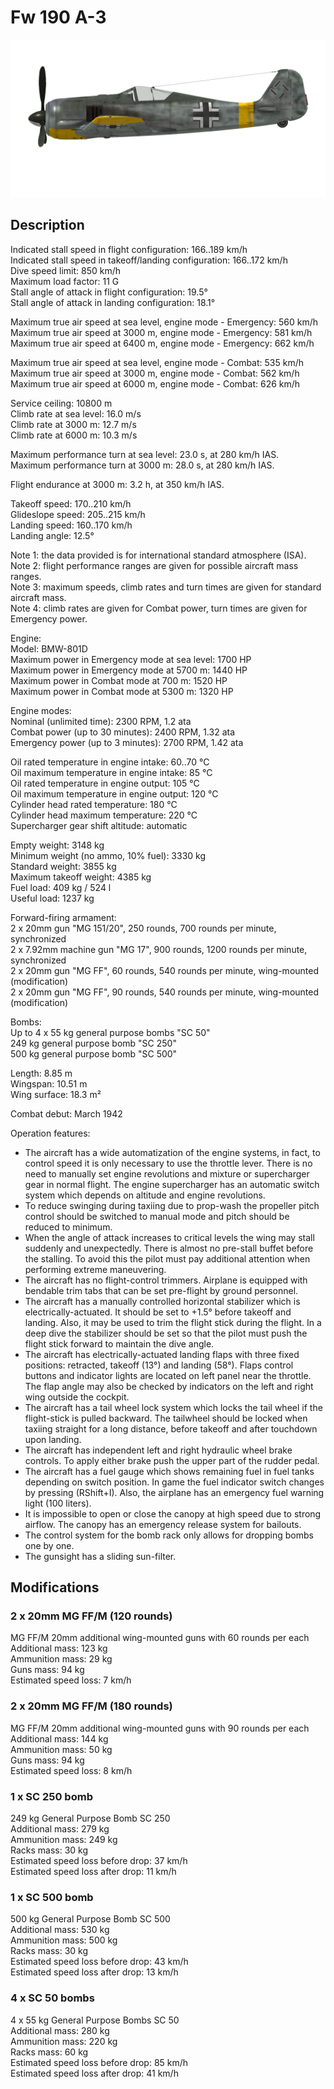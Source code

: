 # Fw 190 A-3  
  
![fw190a3](../images/fw190a3.png)  
  
## Description  
  
Indicated stall speed in flight configuration: 166..189 km/h  
Indicated stall speed in takeoff/landing configuration: 166..172 km/h  
Dive speed limit: 850 km/h  
Maximum load factor: 11 G  
Stall angle of attack in flight configuration: 19.5°  
Stall angle of attack in landing configuration: 18.1°  
  
Maximum true air speed at sea level, engine mode - Emergency: 560 km/h  
Maximum true air speed at 3000 m, engine mode - Emergency: 581 km/h  
Maximum true air speed at 6400 m, engine mode - Emergency: 662 km/h  
  
Maximum true air speed at sea level, engine mode - Combat: 535 km/h  
Maximum true air speed at 3000 m, engine mode - Combat: 562 km/h  
Maximum true air speed at 6000 m, engine mode - Combat: 626 km/h  
  
Service ceiling: 10800 m  
Climb rate at sea level: 16.0 m/s  
Climb rate at 3000 m: 12.7 m/s  
Climb rate at 6000 m: 10.3 m/s  
  
Maximum performance turn at sea level: 23.0 s, at 280 km/h IAS.  
Maximum performance turn at 3000 m: 28.0 s, at 280 km/h IAS.  
  
Flight endurance at 3000 m: 3.2 h, at 350 km/h IAS.  
  
Takeoff speed: 170..210 km/h  
Glideslope speed: 205..215 km/h  
Landing speed: 160..170 km/h  
Landing angle: 12.5°  
  
Note 1: the data provided is for international standard atmosphere (ISA).  
Note 2: flight performance ranges are given for possible aircraft mass ranges.  
Note 3: maximum speeds, climb rates and turn times are given for standard aircraft mass.  
Note 4: climb rates are given for Combat power, turn times are given for Emergency power.  
  
Engine:  
Model: BMW-801D  
Maximum power in Emergency mode at sea level: 1700 HP  
Maximum power in Emergency mode at 5700 m: 1440 HP  
Maximum power in Combat mode at 700 m: 1520 HP  
Maximum power in Combat mode at 5300 m: 1320 HP  
  
Engine modes:  
Nominal (unlimited time): 2300 RPM, 1.2 ata  
Combat power (up to 30 minutes): 2400 RPM, 1.32 ata  
Emergency power (up to 3 minutes): 2700 RPM, 1.42 ata  
  
Oil rated temperature in engine intake: 60..70 °C  
Oil maximum temperature in engine intake: 85 °C  
Oil rated temperature in engine output: 105 °C  
Oil maximum temperature in engine output: 120 °C  
Cylinder head rated temperature: 180 °C  
Cylinder head maximum temperature: 220 °C  
Supercharger gear shift altitude: automatic  
  
Empty weight: 3148 kg  
Minimum weight (no ammo, 10% fuel): 3330 kg  
Standard weight: 3855 kg  
Maximum takeoff weight: 4385 kg  
Fuel load: 409 kg / 524 l  
Useful load: 1237 kg  
  
Forward-firing armament:  
2 x 20mm gun "MG 151/20", 250 rounds, 700 rounds per minute, synchronized  
2 x 7.92mm machine gun "MG 17", 900 rounds, 1200 rounds per minute, synchronized  
2 x 20mm gun "MG FF", 60 rounds, 540 rounds per minute, wing-mounted (modification)  
2 x 20mm gun "MG FF", 90 rounds, 540 rounds per minute, wing-mounted (modification)  
  
Bombs:  
Up to 4 x 55 kg general purpose bombs "SC 50"  
249 kg general purpose bomb "SC 250"  
500 kg general purpose bomb "SC 500"  
  
Length: 8.85 m  
Wingspan: 10.51 m  
Wing surface: 18.3 m²  
  
Combat debut: March 1942  
  
Operation features:  
- The aircraft has a wide automatization of the engine systems, in fact, to control speed it is only necessary to use the throttle lever. There is no need to manually set engine revolutions and mixture or supercharger gear in normal flight. The engine supercharger has an automatic switch system which depends on altitude and engine revolutions.  
- To reduce swinging during taxiing due to prop-wash the propeller pitch control should be switched to manual mode and pitch should be reduced to minimum.  
- When the angle of attack increases to critical levels the wing may stall suddenly and unexpectedly. There is almost no pre-stall buffet before the stalling. To avoid this the pilot must pay additional attention when performing extreme maneuvering.  
- The aircraft has no flight-control trimmers. Airplane is equipped with bendable trim tabs that can be set pre-flight by ground personnel.  
- The aircraft has a manually controlled horizontal stabilizer which is electrically-actuated. It should be set to +1.5° before takeoff and landing. Also, it may be used to trim the flight stick during the flight. In a deep dive the stabilizer should be set so that the pilot must push the flight stick forward to maintain the dive angle.  
- The aircraft has electrically-actuated landing flaps with three fixed positions: retracted, takeoff (13°) and landing (58°). Flaps control buttons and indicator lights are located on left panel near the throttle. The flap angle may also be checked by indicators on the left and right wing outside the cockpit.  
- The aircraft has a tail wheel lock system which locks the tail wheel if the flight-stick is pulled backward. The tailwheel should be locked when taxiing straight for a long distance, before takeoff and after touchdown upon landing.  
- The aircraft has independent left and right hydraulic wheel brake controls. To apply either brake push the upper part of the rudder pedal.  
- The aircraft has a fuel gauge which shows remaining fuel in fuel tanks depending on switch position. In game the fuel indicator switch changes by pressing (RShift+I). Also, the airplane has an emergency fuel warning light (100 liters).  
- It is impossible to open or close the canopy at high speed due to strong airflow. The canopy has an emergency release system for bailouts.  
- The control system for the bomb rack only allows for dropping bombs one by one.  
- The gunsight has a sliding sun-filter.  
  
## Modifications  
  
  
  
### 2 x 20mm MG FF/M (120 rounds)  
  
MG FF/M 20mm additional wing-mounted guns with 60 rounds per each  
Additional mass: 123 kg  
Ammunition mass: 29 kg  
Guns mass: 94 kg  
Estimated speed loss: 7 km/h  
  
  
### 2 x 20mm MG FF/M (180 rounds)  
  
MG FF/M 20mm additional wing-mounted guns with 90 rounds per each  
Additional mass: 144 kg  
Ammunition mass: 50 kg  
Guns mass: 94 kg  
Estimated speed loss: 8 km/h  
  
  
### 1 x SC 250 bomb  
  
249 kg General Purpose Bomb SC 250  
Additional mass: 279 kg  
Ammunition mass: 249 kg  
Racks mass: 30 kg  
Estimated speed loss before drop: 37 km/h  
Estimated speed loss after drop: 11 km/h  
  
  
### 1 x SC 500 bomb  
  
500 kg General Purpose Bomb SC 500  
Additional mass: 530 kg  
Ammunition mass: 500 kg  
Racks mass: 30 kg  
Estimated speed loss before drop: 43 km/h  
Estimated speed loss after drop: 13 km/h  
  
  
### 4 x SC 50 bombs  
  
4 x 55 kg General Purpose Bombs SC 50  
Additional mass: 280 kg  
Ammunition mass: 220 kg  
Racks mass: 60 kg  
Estimated speed loss before drop: 85 km/h  
Estimated speed loss after drop: 41 km/h  